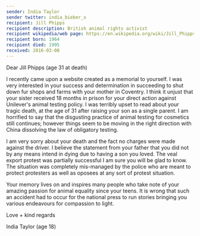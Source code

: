 ```yaml
---
sender: India Taylor
sender twitter: india_bieber_x
recipient: Jill Phipps 
recipient description: British animal rights activist
recipient wikipedia/web page: https://en.wikipedia.org/wiki/Jill_Phipps
recipient born: 1964
recipient died: 1995
received: 2016-03-08
---
```


Dear Jill Phipps (age 31 at death)

I recently came upon a website created as a memorial to yourself. I was very interested in your success and determination in succeeding to shut down fur shops and farms with your mother in Coventry. I think it unjust that your sister received 18 months in prison for your direct action against Unilever's animal testing policy. I was terribly upset to read about your tragic death, at the age of 31 after raising your son as a single parent. I am horrified to say that the disgusting practice of animal testing for cosmetics still continues; however things seem to be moving in the right direction with China dissolving the law of obligatory testing. 

I am very sorry about your death and the fact no charges were made against the driver. I believe the statement from your father that you did not by any means intend in dying due to having a son you loved. The veal export protest was partially successful I am sure you will be glad to know. The situation was completely mis-managed by the police who are meant to protect protesters as well as oposees at any sort of protest situation. 

Your memory lives on and inspires many people who take note of your amazing passion for animal equality since your teens. It is wrong that such an accident had to occur for the national press to run stories bringing you various endeavours for compassion to light. 

Love + kind regards

India Taylor (age 18)